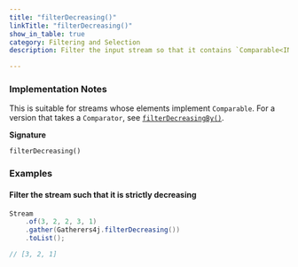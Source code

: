 ```yaml
---
title: "filterDecreasing()"
linkTitle: "filterDecreasing()"
show_in_table: true
category: Filtering and Selection
description: Filter the input stream so that it contains `Comparable<INPUT>` elements in a strictly decreasing order.

---
```


### Implementation Notes

This is suitable for streams whose elements implement `Comparable`. For a version that takes a `Comparator`, see [`filterDecreasingBy()`](/gatherers/filtering-and-selection/filterdecreasingby/).

**Signature**

`filterDecreasing()`

### Examples

#### Filter the stream such that it is strictly decreasing

```java
Stream
    .of(3, 2, 2, 3, 1)
    .gather(Gatherers4j.filterDecreasing())
    .toList();

// [3, 2, 1]
```
